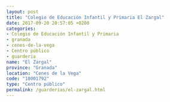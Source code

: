 ```yaml
---
layout: post
title: "Colegio de Educación Infantil y Primaria El Zargal"
date: 2017-09-20 20:57:05 +0200
categories:
- Colegio de Educación Infantil y Primaria
- granada
- cenes-de-la-vega
- Centro público
- guarderia
name: "El Zargal"
province: "Granada"
location: "Cenes de la Vega"
code: "18001792"
type: "Centro público"
permalink: /guarderias/el-zargal.html
---
```

